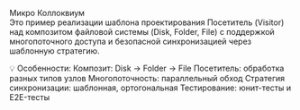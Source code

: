 Микро Коллоквиум   
Это пример реализации шаблона проектирования Посетитель (Visitor) над композитом файловой системы (Disk, Folder, File) с поддержкой многопоточного доступа и безопасной синхронизацией через шаблонную стратегию.

💡 Особенности:
Композит: Disk -> Folder -> File
Посетитель: обработка разных типов узлов
Многопоточность: параллельный обход
Стратегия синхронизации: шаблонная, ортогональная
Тестирование: юнит-тесты и E2E-тесты
